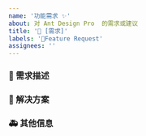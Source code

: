 ```yaml
---
name: '功能需求 ✨'
about: 对 Ant Design Pro  的需求或建议
title: '👑 [需求]'
labels: '👑Feature Request'
assignees: ''
---
```


### 🥰 需求描述

<!--
详细地描述需求，让大家都能理解
-->

### 🧐 解决方案

<!--
如果你有解决方案，在这里清晰地阐述
-->

### 🚑 其他信息

<!--
如截图等其他信息可以贴在这里
-->
